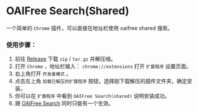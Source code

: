 # OAIFree Search(Shared)

一个简单的 `Chrome` 插件，可以直接在地址栏使用 oaifree shared 搜索。

### 使用步骤：

1. 前往 [Release](https://github.com/wozulong/oaifree-search-shared/releases) 下载 `zip` / `tar.gz` 并解压缩。
2. 打开 `Chrome` ，地址栏输入： `chrome://extensions` 打开 `扩展程序` 设置页面。
3. 右上角打开 `开发者模式` 。
4. 点击左上角 `加载已解压的扩展程序` 按钮，选择刚下载解压的插件文件夹，确定安装。
5. 你可以在 `扩展程序` 中看到 `OAIFree Search(shared)` 说明安装成功。
6. 跟 [OAIFree Search](https://github.com/wozulong/oaifree-search) 同时只能有一个生效。

